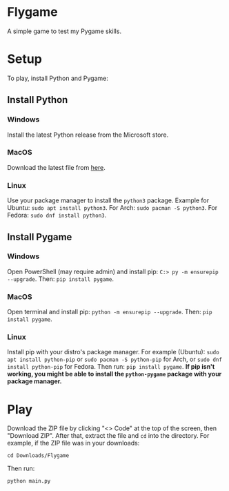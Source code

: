 # Flygame
A simple game to test my Pygame skills.

# Setup
To play, install Python and Pygame:
## Install Python
### Windows
Install the latest Python release from the Microsoft store.
### MacOS
Download the latest file from [here](https://www.python.org/downloads/macos/).
### Linux
Use your package manager to install the `python3` package. Example for Ubuntu: `sudo apt install python3`. For Arch: `sudo pacman -S python3`. For Fedora: `sudo dnf install python3`.
## Install Pygame
### Windows
Open PowerShell (may require admin) and install pip: `C:> py -m ensurepip --upgrade`. Then: `pip install pygame`.
### MacOS
Open terminal and install pip: `python -m ensurepip --upgrade`. Then: `pip install pygame`.
### Linux
Install pip with your distro's package manager. For example (Ubuntu): `sudo apt install python-pip` or `sudo pacman -S python-pip` for Arch, or `sudo dnf install python-pip` for Fedora.
Then run: `pip install pygame`.
**If pip isn't working, you might be able to install the `python-pygame` package with your package manager.**
# Play
Download the ZIP file by clicking "<> Code" at the top of the screen, then "Download ZIP". After that, extract the file and `cd` into the directory. For example, if the ZIP file was in your downloads: 
```
cd Downloads/Flygame
```
Then run:
```
python main.py
```
